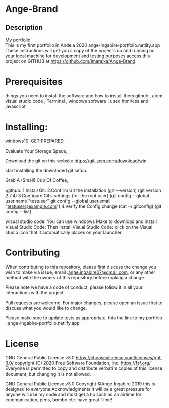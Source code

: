 # Ange-Brand
## Description
My portfolio  
This is my first portfolio in Andela 2020 ange-ingabire-portfolio.netlify.app
These instructions will get you a copy of the projects up and running on your local machine 
for development and testing purposes access this project on GITHUB at https://github.com/Imaraika/Ange-Brand.

# Prerequisites
things you need to install the software and how to install them github , 
atom: visual studio code , Terminal , windows software I used html/css and javascript

# Installing:
windows10: GET PREPARED,

Evaluate Your Storage Space,

Download the git on this website https://git-scm.com/download/win

start installing the downloded git setup.

Grab A (Small) Cup Of Coffee,

\github: 
1.Install Git: 
2.Confirm Git the installation (git --version) (git version 2.7.4)
3.Configure Git’s settings (for the root user) 
(git config --global user.name "testuser" git config --global user.email "testuser@example.com") 
4.Verify the Config change (cat ~/.gitconfig) (git config --list)

\visual studio code: 
You can use windoows Make to download and install Visual Studio Code: 
Then install Visual Studio Code:
click on the Visual studio icon that it automatically places on your launcher.

# Contributing
When contributing to this repository, please first discuss the change you wish to make via issue, 
email :ange.ingabire07@gmail.com, or any other method with the owners of this repository before making a change.

Please note we have a code of conduct, please follow it in all your interactions with the project.

Pull requests are welcome. For major changes, please open an issue first to discuss what you would like to change.

Please make sure to update tests as appropriate.
this the link to my portfoio : ange-ingabire-portfolio.netlify.app

# License
GNU General Public License v3.0 https://choosealicense.com/licenses/gpl-3.0/ 
copyright (C) 2020 Free Software Foundation, 
Inc. https://fsf.org/ Everyone is permitted to copy and distribute verbatim copies of this license document,
but changing it is not allowed.

GNU General Public License v3.0 Copyright ©️Ange Ingabire 2019 this is designed to everyone
Acknowledgments
It will be a great pressure for anyone will use my code and must get a tip such as an airtime for communication, pens, bombo etc.
have great Time!

